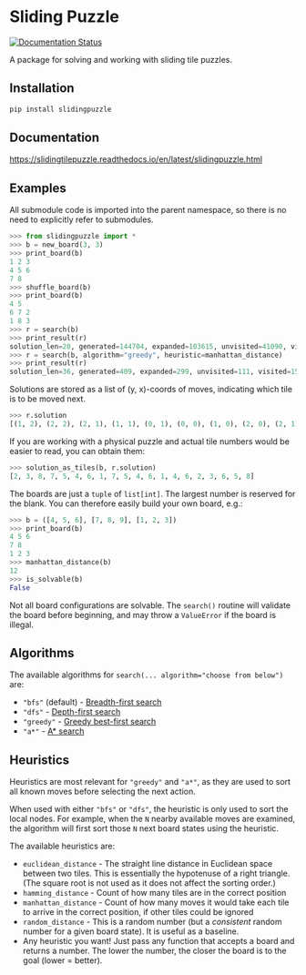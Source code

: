 # Sliding Puzzle

[![Documentation Status](https://readthedocs.org/projects/slidingtilepuzzle/badge/?version=latest)](https://slidingtilepuzzle.readthedocs.io/en/latest/?badge=latest)

A package for solving and working with sliding tile puzzles.

## Installation

```bash
pip install slidingpuzzle
```

## Documentation

https://slidingtilepuzzle.readthedocs.io/en/latest/slidingpuzzle.html

## Examples

All submodule code is imported into the parent namespace, so there is no need
to explicitly refer to submodules.

```python
>>> from slidingpuzzle import *
>>> b = new_board(3, 3)
>>> print_board(b)
1 2 3
4 5 6
7 8
>>> shuffle_board(b)
>>> print_board(b)
4 5
6 7 2
1 8 3
>>> r = search(b)
>>> print_result(r)
solution_len=20, generated=144704, expanded=103615, unvisited=41090, visited=54466
>>> r = search(b, algorithm="greedy", heuristic=manhattan_distance)
>>> print_result(r)
solution_len=36, generated=409, expanded=299, unvisited=111, visited=153
```

Solutions are stored as a list of (y, x)-coords of moves, indicating which tile is to be moved next.

```python
>>> r.solution
[(1, 2), (2, 2), (2, 1), (1, 1), (0, 1), (0, 0), (1, 0), (2, 0), (2, 1), (1, 1), (0, 1), (0, 0), (1, 0), (1, 1), (0, 1), (0, 2), (1, 2), (1, 1), (2, 1), (2, 2)]
```

If you are working with a physical puzzle and actual tile numbers would be easier to read, you can obtain them:

```python
>>> solution_as_tiles(b, r.solution)
[2, 3, 8, 7, 5, 4, 6, 1, 7, 5, 4, 6, 1, 4, 6, 2, 3, 6, 5, 8]
```

The boards are just a `tuple` of `list[int]`. The largest number is reserved for the blank. You can therefore easily build your own board, e.g.:

```python
>>> b = ([4, 5, 6], [7, 8, 9], [1, 2, 3])
>>> print_board(b)
4 5 6
7 8
1 2 3
>>> manhattan_distance(b)
12
>>> is_solvable(b)
False
```

Not all board configurations are solvable. The `search()` routine will validate the board before beginning, and may throw a `ValueError` if the board is illegal.

## Algorithms

The available algorithms for `search(... algorithm="choose from below")` are:
- `"bfs"` (default) - [Breadth-first search](https://en.wikipedia.org/wiki/Breadth-first_search)
- `"dfs"` - [Depth-first search](https://en.wikipedia.org/wiki/Depth-first_search)
- `"greedy"` - [Greedy best-first search](https://en.wikipedia.org/wiki/Best-first_search#Greedy_BFS)
- `"a*"` - [A* search](https://en.wikipedia.org/wiki/A*_search_algorithm)

## Heuristics

Heuristics are most relevant for `"greedy"` and `"a*"`, as they are used to sort all known moves before selecting the next action.

When used with either `"bfs"` or `"dfs"`, the heuristic is only used to sort the local nodes. For example, when the `N` nearby available moves are examined, the algorithm will first sort those `N` next board states using the heuristic.

The available heuristics are:
- `euclidean_distance` - The straight line distance in Euclidean space between two tiles. This is essentially the hypotenuse of a right triangle. (The square root is not used as it does not affect the sorting order.)
- `hamming_distance` - Count of how many tiles are in the correct position
- `manhattan_distance` - Count of how many moves it would take each tile to arrive in the correct position, if other tiles could be ignored
- `random_distance` - This is a random number (but a *consistent* random number for a given board state). It is useful as a baseline.
- Any heuristic you want! Just pass any function that accepts a board and returns a number. The lower the number, the closer the board is to the goal (lower = better).